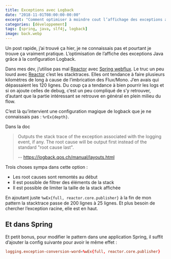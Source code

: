 ```yaml
---
title: Exceptions avec Logback
date: "2018-11-01T08:00:00-00:00"
excerpt: "Comment optimiser à moindre cout l’affichage des exceptions avec logback"
categories: [développement]
tags: [spring, java, slf4j, logback]
image: back.webp
---
```


Un post rapide, j’ai trouvé ça hier, je ne connaissais pas et pourtant je trouve ça vraiment pratique. L’optimisation de l’affiche des exceptions Java grâce à la configuration Logback.

<!-- more -->

Dans mes dev, j’utilise pas mal [Reactor] avec [Spring webflux]. Le truc un peu lourd avec [Reactor] c’est les stacktraces. Elles ont tendance à faire plusieurs kilomètres de long à cause de l’imbrication des Flux/Mono. J’en avais qui dépassaient les 120 lignes. Du coup ça a tendance à bien pourrir les logs et si on ajoute celles de debug, c’est un peu compliqué de s’y retrouver, d’autant que la partie intéressant se retrouve en général en plein milieu du flow.

C’est là qu’intervient une configuration magique de logback que je ne connaissais pas : `%rEx{depth}`.

Dans la doc 

> Outputs the stack trace of the exception associated with the logging event, if any. The root cause will be output first instead of the standard "root cause last".
>
> -- https://logback.qos.ch/manual/layouts.html

Trois choses sympa dans cette option :

* Les root causes sont remontés au début
* Il est possible de filtrer des éléments de la stack
* Il est possible de limiter la taille de la stack affichée

En ajoutant juste `%wEx{full, reactor.core.publisher}` à la fin de mon pattern la stacktrace passe de 200 lignes à 25 lignes. Et plus besoin de chercher l’exception racine, elle est en haut.

## Et dans Spring

Et petit bonus, pour modifier le pattern dans une application Spring, il suffit d’ajouter la config suivante pour avoir le même effet :

```conf
logging.exception-conversion-word=%wEx{full, reactor.core.publisher}
```

[Reactor]: https://projectreactor.io/
[Spring webflux]: https://docs.spring.io/spring/docs/current/spring-framework-reference/web-reactive.html